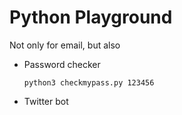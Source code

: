 # Python Playground

Not only for email, but also
* Password checker
  ```
  python3 checkmypass.py 123456
  ```
* Twitter bot
  